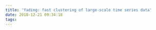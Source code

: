 ```yaml
---
title: 'Yading: fast clustering of large-scale time series data'
date: 2018-12-21 09:34:18
tags:
---
```


